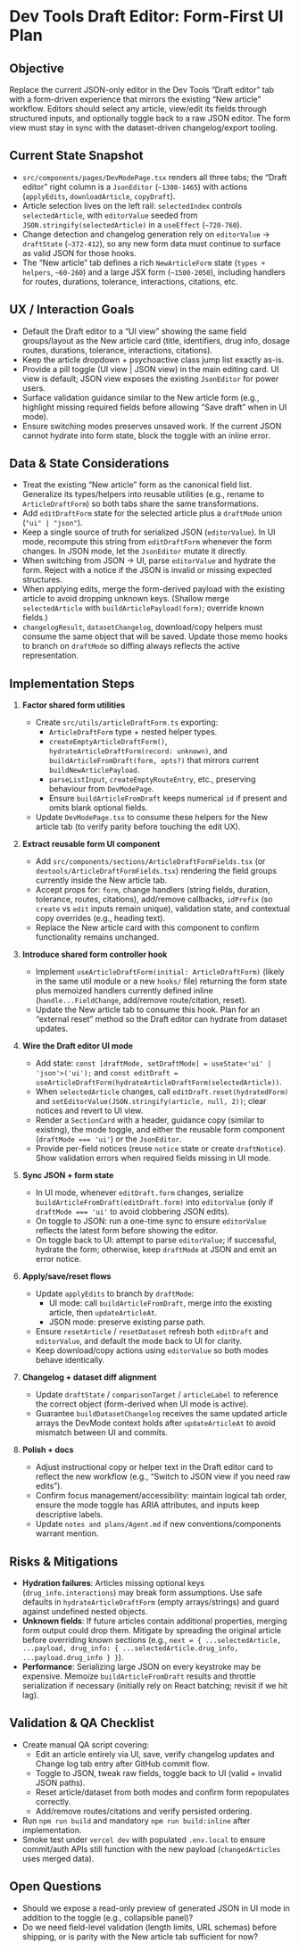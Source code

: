 # Dev Tools Draft Editor: Form-First UI Plan

## Objective
Replace the current JSON-only editor in the Dev Tools “Draft editor” tab with a form-driven experience that mirrors the existing “New article” workflow. Editors should select any article, view/edit its fields through structured inputs, and optionally toggle back to a raw JSON editor. The form view must stay in sync with the dataset-driven changelog/export tooling.

## Current State Snapshot
- `src/components/pages/DevModePage.tsx` renders all three tabs; the “Draft editor” right column is a `JsonEditor` (`~1380-1465`) with actions (`applyEdits`, `downloadArticle`, `copyDraft`).
- Article selection lives on the left rail: `selectedIndex` controls `selectedArticle`, with `editorValue` seeded from `JSON.stringify(selectedArticle)` in a `useEffect` (`~720-760`).
- Change detection and changelog generation rely on `editorValue` → `draftState` (`~372-412`), so any new form data must continue to surface as valid JSON for those hooks.
- The “New article” tab defines a rich `NewArticleForm` state (`types + helpers`, `~60-260`) and a large JSX form (`~1500-2050`), including handlers for routes, durations, tolerance, interactions, citations, etc.

## UX / Interaction Goals
- Default the Draft editor to a “UI view” showing the same field groups/layout as the New article card (title, identifiers, drug info, dosage routes, durations, tolerance, interactions, citations).
- Keep the article dropdown + psychoactive class jump list exactly as-is.
- Provide a pill toggle (UI view | JSON view) in the main editing card. UI view is default; JSON view exposes the existing `JsonEditor` for power users.
- Surface validation guidance similar to the New article form (e.g., highlight missing required fields before allowing “Save draft” when in UI mode).
- Ensure switching modes preserves unsaved work. If the current JSON cannot hydrate into form state, block the toggle with an inline error.

## Data & State Considerations
- Treat the existing “New article” form as the canonical field list. Generalize its types/helpers into reusable utilities (e.g., rename to `ArticleDraftForm`) so both tabs share the same transformations.
- Add `editDraftForm` state for the selected article plus a `draftMode` union (`"ui" | "json"`).
- Keep a single source of truth for serialized JSON (`editorValue`). In UI mode, recompute this string from `editDraftForm` whenever the form changes. In JSON mode, let the `JsonEditor` mutate it directly.
- When switching from JSON → UI, parse `editorValue` and hydrate the form. Reject with a notice if the JSON is invalid or missing expected structures.
- When applying edits, merge the form-derived payload with the existing article to avoid dropping unknown keys. (Shallow merge `selectedArticle` with `buildArticlePayload(form)`; override known fields.)
- `changelogResult`, `datasetChangelog`, download/copy helpers must consume the same object that will be saved. Update those memo hooks to branch on `draftMode` so diffing always reflects the active representation.

## Implementation Steps
1. **Factor shared form utilities**
   - Create `src/utils/articleDraftForm.ts` exporting:
     - `ArticleDraftForm` type + nested helper types.
     - `createEmptyArticleDraftForm()`, `hydrateArticleDraftForm(record: unknown)`, and `buildArticleFromDraft(form, opts?)` that mirrors current `buildNewArticlePayload`.
     - `parseListInput`, `createEmptyRouteEntry`, etc., preserving behaviour from `DevModePage`.
     - Ensure `buildArticleFromDraft` keeps numerical `id` if present and omits blank optional fields.
   - Update `DevModePage.tsx` to consume these helpers for the New article tab (to verify parity before touching the edit UX).

2. **Extract reusable form UI component**
   - Add `src/components/sections/ArticleDraftFormFields.tsx` (or `devtools/ArticleDraftFormFields.tsx`) rendering the field groups currently inside the New article tab.
   - Accept props for: `form`, change handlers (string fields, duration, tolerance, routes, citations), add/remove callbacks, `idPrefix` (so `create` vs `edit` inputs remain unique), validation state, and contextual copy overrides (e.g., heading text).
   - Replace the New article card with this component to confirm functionality remains unchanged.

3. **Introduce shared form controller hook**
   - Implement `useArticleDraftForm(initial: ArticleDraftForm)` (likely in the same util module or a new `hooks/` file) returning the form state plus memoized handlers currently defined inline (`handle...FieldChange`, add/remove route/citation, reset).
   - Update the New article tab to consume this hook. Plan for an “external reset” method so the Draft editor can hydrate from dataset updates.

4. **Wire the Draft editor UI mode**
   - Add state: `const [draftMode, setDraftMode] = useState<'ui' | 'json'>('ui');` and `const editDraft = useArticleDraftForm(hydrateArticleDraftForm(selectedArticle))`.
   - When `selectedArticle` changes, call `editDraft.reset(hydratedForm)` and `setEditorValue(JSON.stringify(article, null, 2))`; clear notices and revert to UI view.
   - Render a `SectionCard` with a header, guidance copy (similar to existing), the mode toggle, and either the reusable form component (`draftMode === 'ui'`) or the `JsonEditor`.
   - Provide per-field notices (reuse `notice` state or create `draftNotice`). Show validation errors when required fields missing in UI mode.

5. **Sync JSON + form state**
   - In UI mode, whenever `editDraft.form` changes, serialize `buildArticleFromDraft(editDraft.form)` into `editorValue` (only if `draftMode === 'ui'` to avoid clobbering JSON edits).
   - On toggle to JSON: run a one-time sync to ensure `editorValue` reflects the latest form before showing the editor.
   - On toggle back to UI: attempt to parse `editorValue`; if successful, hydrate the form; otherwise, keep `draftMode` at JSON and emit an error notice.

6. **Apply/save/reset flows**
   - Update `applyEdits` to branch by `draftMode`:
     - UI mode: call `buildArticleFromDraft`, merge into the existing article, then `updateArticleAt`.
     - JSON mode: preserve existing parse path.
   - Ensure `resetArticle` / `resetDataset` refresh both `editDraft` and `editorValue`, and default the mode back to UI for clarity.
   - Keep download/copy actions using `editorValue` so both modes behave identically.

7. **Changelog + dataset diff alignment**
   - Update `draftState` / `comparisonTarget` / `articleLabel` to reference the correct object (form-derived when UI mode is active).
   - Guarantee `buildDatasetChangelog` receives the same updated article arrays the DevMode context holds after `updateArticleAt` to avoid mismatch between UI and commits.

8. **Polish + docs**
   - Adjust instructional copy or helper text in the Draft editor card to reflect the new workflow (e.g., “Switch to JSON view if you need raw edits”).
   - Confirm focus management/accessibility: maintain logical tab order, ensure the mode toggle has ARIA attributes, and inputs keep descriptive labels.
   - Update `notes and plans/Agent.md` if new conventions/components warrant mention.

## Risks & Mitigations
- **Hydration failures**: Articles missing optional keys (`drug_info.interactions`) may break form assumptions. Use safe defaults in `hydrateArticleDraftForm` (empty arrays/strings) and guard against undefined nested objects.
- **Unknown fields**: If future articles contain additional properties, merging form output could drop them. Mitigate by spreading the original article before overriding known sections (e.g., `next = { ...selectedArticle, ...payload, drug_info: { ...selectedArticle.drug_info, ...payload.drug_info } }`).
- **Performance**: Serializing large JSON on every keystroke may be expensive. Memoize `buildArticleFromDraft` results and throttle serialization if necessary (initially rely on React batching; revisit if we hit lag).

## Validation & QA Checklist
- Create manual QA script covering:
  - Edit an article entirely via UI, save, verify changelog updates and Change log tab entry after GitHub commit flow.
  - Toggle to JSON, tweak raw fields, toggle back to UI (valid + invalid JSON paths).
  - Reset article/dataset from both modes and confirm form repopulates correctly.
  - Add/remove routes/citations and verify persisted ordering.
- Run `npm run build` and mandatory `npm run build:inline` after implementation.
- Smoke test under `vercel dev` with populated `.env.local` to ensure commit/auth APIs still function with the new payload (`changedArticles` uses merged data).

## Open Questions
- Should we expose a read-only preview of generated JSON in UI mode in addition to the toggle (e.g., collapsible panel)?
- Do we need field-level validation (length limits, URL schemas) before shipping, or is parity with the New article tab sufficient for now?
